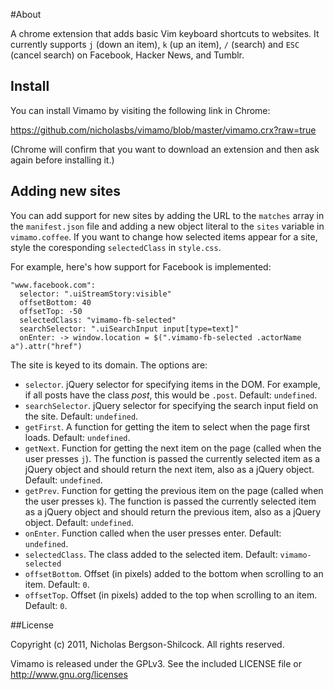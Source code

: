 #About

A chrome extension that adds basic Vim keyboard shortcuts to websites. It
currently supports `j` (down an item), `k` (up an item), `/` (search) and `ESC` (cancel search) on Facebook, Hacker News, and Tumblr.

## Install

You can install Vimamo by visiting the following link in Chrome:

https://github.com/nicholasbs/vimamo/blob/master/vimamo.crx?raw=true

(Chrome will confirm that you want to download an extension and then ask again
before installing it.)

## Adding new sites

You can add support for new sites by adding the URL to the `matches` array in
the `manifest.json` file and adding a new object literal to the `sites`
variable in `vimamo.coffee`. If you want to change how selected items appear
for a site, style the coresponding `selectedClass` in `style.css`.

For example, here's how support for Facebook is implemented:

    "www.facebook.com":
      selector: ".uiStreamStory:visible"
      offsetBottom: 40 
      offsetTop: -50
      selectedClass: "vimamo-fb-selected"
      searchSelector: ".uiSearchInput input[type=text]"
      onEnter: -> window.location = $(".vimamo-fb-selected .actorName a").attr("href")

The site is keyed to its domain. The options are:

  * `selector`. jQuery selector for specifying items in the DOM. For example, if all posts have the class _post_, this would be `.post`. Default: `undefined`.
  * `searchSelector`. jQuery selector for specifying the search input field on the site. Default: `undefined`.
  * `getFirst`. A function for getting the item to select when the page first loads. Default: `undefined`.
  * `getNext`. Function for getting the next item on the page (called when the user presses `j`). The function is passed the currently selected item as a jQuery object and should return the next item, also as a jQuery object. Default: `undefined`.
  * `getPrev`. Function for getting the previous item on the page (called when the user presses `k`). The function is passed the currently selected item as a jQuery object and should return the previous item, also as a jQuery object. Default: `undefined`.
  * `onEnter`. Function called when the user presses enter. Default: `undefined`.
  * `selectedClass`. The class added to the selected item. Default: `vimamo-selected`
  * `offsetBottom`. Offset (in pixels) added to the bottom when scrolling to an item. Default: `0`.
  * `offsetTop`. Offset (in pixels) added to the top when scrolling to an item. Default: `0`.

##License

Copyright (c) 2011, Nicholas Bergson-Shilcock. All rights reserved.

Vimamo is released under the GPLv3. See the included LICENSE file or http://www.gnu.org/licenses
